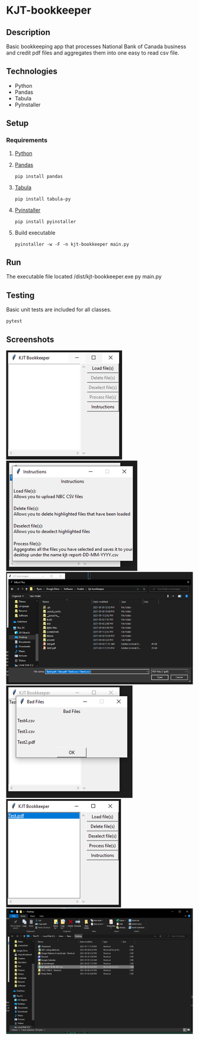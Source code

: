 # KJT-bookkeeper

## Description

Basic bookkeeping app that processes National Bank of Canada business and credit pdf files and aggregates them into one easy to read csv file.

## Technologies

- Python
- Pandas
- Tabula
- PyInstaller

## Setup

### Requirements

1.  [Python](https://www.python.org/)
2.  [Pandas](https://pypi.org/project/pandas/)

        pip install pandas

3.  [Tabula](https://pypi.org/project/tabula-py/)

        pip install tabula-py

4.  [Pyinstaller](https://pypi.org/project/pyinstaller/)

        pip install pyinstaller

5.  Build executable

        pyinstaller -w -F -n kjt-bookkeeper main.py

## Run

The executable file located /dist/kjt-bookkeeper.exe
py main.py

## Testing

Basic unit tests are included for all classes.

    pytest

## Screenshots

![gui1](screenshots/gui1.PNG 'gui1')
![instructions](screenshots/instructions.PNG 'instructions')
![load](screenshots/load.PNG 'load')
![error](screenshots/error.PNG 'error')
![gui2](screenshots/gui2.PNG 'gui2')
![save](screenshots/save.PNG 'save')
